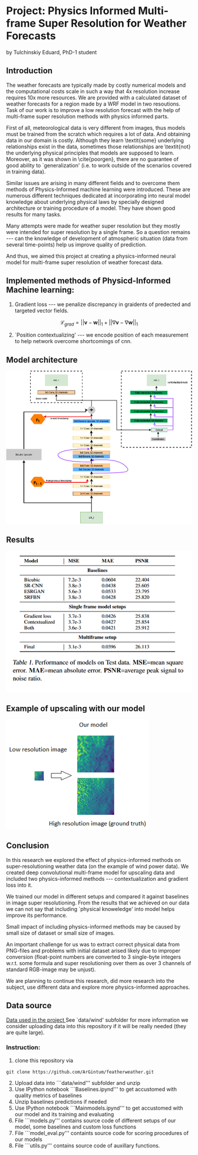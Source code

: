 # Project: Physics Informed Multi-frame Super Resolution for Weather Forecasts

by Tulchinskiy Eduard, PhD-1 student


## Introduction

The weather forecasts are typically made by costly numerical models and the computational costs scale in such a way that 4x resolution increase requires 10x more resources. We are provided with a calculated dataset of weather forecasts for a region made by a WRF model in two resoutions. Task of our work is to improve a low resolution forecast with the help of multi-frame super resolution methods with physics informed parts.

First of all, meteorological data is very different from images, thus models must be trained from the scratch which requires a lot of data. And obtaining data in our domain is costly. Although they learn \textit{some} underlying relationships exist in the data, sometimes those relationships are \textit{not} the underlying physical principles that models are supposed to learn. Moreover, as it was shown in \cite{poorgen}, there are no guarantee of good ability to `generalization' (i.e. to work outside of the scenarios covered in training data).

Similar issues are arising in many different fields and to overcome them methods of Physics-Informed machine learning were introduced. These are numerous different techniques dedicated at incorporating into neural model knowledge about underlying physical laws by specially designed architecture or training procedure of a model. They have shown good results for many tasks. 

Many attempts were made for weather super resolution but they mostly were intended for super resolution by a single frame. So a question remains --- can the knowledge of development of atmospheric situation (data from several time-points) help us improve quality of prediction.

And thus, we aimed this project at creating a physics-informed neural model for multi-frame super resolution of weather forecast data.

## Implemented methods of Physicd-Informed Machine learning:

1) Gradient loss --- we penalize discrepancy in graidents of predected and targeted vector fields.

$$\mathcal{L}_{grad} = ||\mathbf{v} - \mathbf{w}||_1 +  || \nabla \mathbf{v} -  \nabla \mathbf{w}||_1$$

2) `Position contextualizing' --- we encode position of each measurement to help network overcome shortcomings of cnn.

## Model architecture

![](pictures/arch_1.drawio.png)

## Results
![](pictures/metrics.png)


## Example of upscaling with our model

![](pictures/examplw.png)
## Conclusion

In this research we explored the effect of physics-informed methods on super-resolutioning weather data (on the example of wind power data). We created deep convolutional multi-frame model for upscaling data and included two physics-informed methods --- contextualization and gradient loss into it. 

We trained our model in different setups and compared it against baselines in image super resolutioning. From the results that we achieved on our data we can not say that including `physical knoweledge' into model helps improve its performance.

Small impact of including physics-informed methods may be caused by small size of dataset or small size of images. 

An important challenge for us was to extract correct physical data from PNG-files  and problems with initial dataset arised likely due to improper conversion (float-point numbers are converted to 3 single-byte integers w.r.t. some formula and super resolutioning over them as over 3 channels of standard RGB-image may be unjust).

We are planning to continue this research, did more research into the subject, use different data and explore more physics-informed approaches.

## Data source
[Data used in the project
](https://drive.google.com/file/d/1d566eJK2pmq3oCyuI7IlVBg7ZxIpDwC-/view?usp=sharing)
See `data/wind' subfolder for more information
we consider uploading data into this repository if it will be really needed (they are quite large).


### Instruction: 

1) clone this repository via
```shell
git clone https://github.com/ArGintum/featherweather.git
```

2) Upload data into ```data/wind''' subfolder and unzip
3) Use IPython notebook ```Baselines.ipynd''' to get accustomed with quality metrics of baselines
4) Unzip baselines predictions if needed
5) Use IPython notebook ```Mainmodels.ipynd''' to get accustomed with our model and its training and evaluating
6) File ```models.py''' contains source code of different setups of our model, some baselines and custom loss functions
7) File ```model_eval.py''' containts source code for scoring procedures of our models
8) File ```utils.py''' contains source code of auxillary functions.
